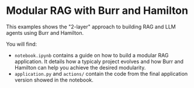# Modular RAG with Burr and Hamilton

This examples shows the "2-layer" approach to building RAG and LLM agents using Burr and Hamilton.

You will find:

- `notebook.ipynb` contains a guide on how to build a modular RAG application. It details how a typicaly project evolves and how Burr and Hamilton can help you achieve the desired modularity.
- `application.py` and `actions/` contain the code from the final application version showed in the notebook.

